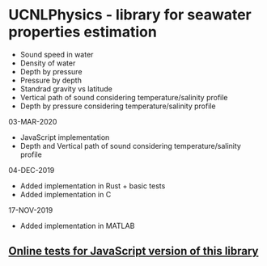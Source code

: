 # UCNLPhysics - library for seawater properties estimation
* Sound speed in water
* Density of water
* Depth by pressure
* Pressure by depth
* Standrad gravity vs latitude
* Vertical path of sound considering temperature/salinity profile
* Depth by pressure considering temperature/salinity profile


03-MAR-2020
- JavaScript implementation
- Depth and Vertical path of sound considering temperature/salinity profile

04-DEC-2019
- Added implementation in Rust + basic tests
- Added implementation in C

17-NOV-2019
- Added implementation in MATLAB


## [Online tests for JavaScript version of this library](https://ucnl.github.io/UCNLPhysics/JS/ucnlphysics_js_tests.html)
